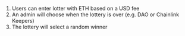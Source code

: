 1. Users can enter lotter with ETH based on a USD fee
2. An admin will choose when the lottery is over (e.g. DAO or Chainlink Keepers)
3. The lottery will select a random winner